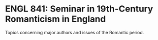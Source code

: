 # ENGL 841: Seminar in 19th-Century Romanticism in England

Topics concerning major authors and issues of the Romantic period.